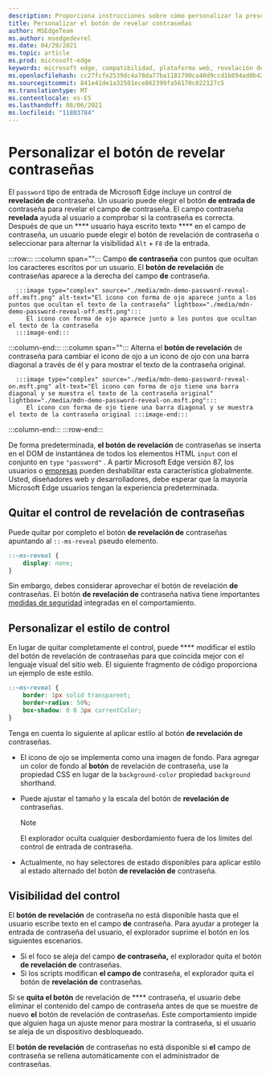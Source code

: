 ```yaml
---
description: Proporciona instrucciones sobre cómo personalizar la presentación del botón de revelación de contraseñas
title: Personalizar el botón de revelar contraseñas
author: MSEdgeTeam
ms.author: msedgedevrel
ms.date: 04/29/2021
ms.topic: article
ms.prod: microsoft-edge
keywords: microsoft edge, compatibilidad, plataforma web, revelación de contraseñas, icono de ojo
ms.openlocfilehash: cc27fcfe2539dc4a78da77ba1181790ca40d9ccd1b894ad0b42241dadc3b0659
ms.sourcegitcommit: 841e41de1a32501ece862399fa56170c022127c5
ms.translationtype: MT
ms.contentlocale: es-ES
ms.lasthandoff: 08/06/2021
ms.locfileid: "11803784"
---
```

# <a name="customize-the-password-reveal-button"></a>Personalizar el botón de revelar contraseñas  

El `password` tipo de entrada de Microsoft Edge incluye un control de **revelación de** contraseña.  Un usuario puede elegir el botón **de entrada de** contraseña para revelar el campo **de** contraseña.  El campo contraseña **revelada** ayuda al usuario a comprobar si la contraseña es correcta.  Después de que un **** usuario haya escrito texto **** en el campo de contraseña, un usuario puede elegir el botón de revelación de contraseña o seleccionar para alternar la visibilidad `Alt` + `F8` de la entrada.  

:::row:::
   :::column span="":::
      Campo **de contraseña** con puntos que ocultan los caracteres escritos por un usuario.  El **botón de revelación** de contraseñas aparece a la derecha del campo **de** contraseña.
      
      :::image type="complex" source="./media/mdn-demo-password-reveal-off.msft.png" alt-text="El icono con forma de ojo aparece junto a los puntos que ocultan el texto de la contraseña" lightbox="./media/mdn-demo-password-reveal-off.msft.png":::
         El icono con forma de ojo aparece junto a los puntos que ocultan el texto de la contraseña  
      :::image-end:::  
   :::column-end:::
   :::column span="":::
      Alterna el **botón de revelación** de contraseña para cambiar el icono de ojo a un icono de ojo con una barra diagonal a través de él y para mostrar el texto de la contraseña original.  
      
      :::image type="complex" source="./media/mdn-demo-password-reveal-on.msft.png" alt-text="El icono con forma de ojo tiene una barra diagonal y se muestra el texto de la contraseña original" lightbox="./media/mdn-demo-password-reveal-on.msft.png":::
         El icono con forma de ojo tiene una barra diagonal y se muestra el texto de la contraseña original :::image-end:::  
   :::column-end:::
:::row-end:::  

De forma predeterminada, **el botón de revelación** de contraseñas se inserta en el DOM de instantánea de todos los elementos HTML `input` con el conjunto en `type` `"password"` .  A partir Microsoft Edge versión 87, los usuarios o [empresas][DeployedgeMicrosoftEdgePoliciesPasswordrevealenabled] pueden deshabilitar esta característica globalmente.  Usted, diseñadores web y desarrolladores, debe esperar que la mayoría Microsoft Edge usuarios tengan la experiencia predeterminada.  

## <a name="remove-the-password-reveal-control"></a>Quitar el control de revelación de contraseñas  

Puede quitar por completo el botón **de revelación de** contraseñas apuntando al `::-ms-reveal` pseudo elemento.  

```css
::-ms-reveal {
    display: none;
}
```  

Sin embargo, debes considerar aprovechar el botón de revelación **de** contraseñas.  El botón **de revelación de** contraseña nativa tiene importantes [medidas de seguridad](#visibility-of-the-control) integradas en el comportamiento.  

## <a name="customize-the-control-style"></a>Personalizar el estilo de control  

En lugar de quitar completamente el control, puede **** modificar el estilo del botón de revelación de contraseñas para que coincida mejor con el lenguaje visual del sitio web.  El siguiente fragmento de código proporciona un ejemplo de este estilo.  

```css
::-ms-reveal {
    border: 1px solid transparent;
    border-radius: 50%;
    box-shadow: 0 0 3px currentColor;
}
```  

Tenga en cuenta lo siguiente al aplicar estilo al botón **de revelación de** contraseñas.  

*   El icono de ojo se implementa como una imagen de fondo.  Para agregar un color de fondo al **botón** de revelación de contraseña, use la propiedad CSS en lugar de la `background-color` propiedad `background` shorthand.  
*   Puede ajustar el tamaño y la escala del botón de **revelación de** contraseñas.  
    
    > [!NOTE]
    >El explorador oculta cualquier desbordamiento fuera de los límites del control de entrada de contraseña.  
    
*   Actualmente, no hay selectores de estado disponibles para aplicar estilo al estado alternado del botón **de revelación de** contraseña.  
    
## <a name="visibility-of-the-control"></a>Visibilidad del control  

El **botón de revelación** de contraseña no está disponible hasta que el usuario escribe texto en el campo **de** contraseña.  Para ayudar a proteger la entrada de contraseña del usuario, el explorador suprime el botón en los siguientes escenarios.

*   Si el foco se aleja del campo **de contraseña,** el explorador quita el botón **de revelación de** contraseñas.  
*   Si los scripts modifican **el campo de** contraseña, el explorador quita el botón de **revelación de** contraseñas.  

Si se **quita el botón** de revelación de **** contraseña, el usuario debe eliminar el contenido del campo de contraseña antes de que se muestre de nuevo **el** botón de revelación de contraseñas. Este comportamiento impide que alguien haga un ajuste menor para mostrar la contraseña, si el usuario se aleja de un dispositivo desbloqueado.
    
El **botón de revelación** de contraseñas no está disponible si **el** campo de contraseña se rellena automáticamente con el administrador de contraseñas.  

<!-- links -->  

[DeployedgeMicrosoftEdgePoliciesPasswordrevealenabled]: /deployedge/microsoft-edge-policies#passwordrevealenabled "PasswordRevealEnabled - Microsoft Edge- Directivas | Microsoft Docs"  
